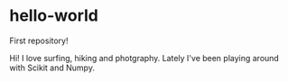 # hello-world
First repository!

Hi!
I love surfing, hiking and photgraphy.
Lately I've been playing around with Scikit and Numpy.
